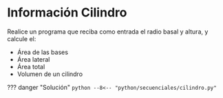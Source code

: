 # Información Cilindro

Realice un programa que reciba como entrada el radio basal y altura, y calcule el:

- Área de las bases
- Área lateral
- Área total  
- Volumen de un cilindro 

??? danger "Solución"
    ```python
    --8<-- "python/secuenciales/cilindro.py"
    ```